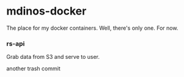 # mdinos-docker

The place for my docker containers. Well, there's only one. For now.

### rs-api

Grab data from S3 and serve to user.


another trash commit
